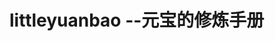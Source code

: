 # littleyuanbao --元宝的修炼手册



























<!--长夜临光，不畏苦暗。或许通向胜利的道路，便在此刻微弱的荧光下照亮。-->

<!--愿临光骑士家族纹章，铭刻你的每一步脚印。-->

<!--                                          --玛莉娅·临光  -->

